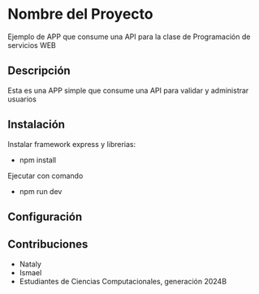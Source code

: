 # Nombre del Proyecto
Ejemplo de APP que consume una API para la clase de Programación de servicios WEB

## Descripción
Esta es una APP simple que consume una API para validar y administrar usuarios

## Instalación
Instalar framework express y librerias:
- npm install

Ejecutar con comando
- npm run dev

## Configuración


## Contribuciones
- Nataly
- Ismael
- Estudiantes de Ciencias Computacionales, generación 2024B